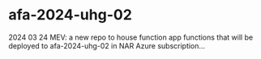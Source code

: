 # afa-2024-uhg-02
2024 03 24 MEV: a new repo to house function app functions that will be deployed to afa-2024-uhg-02 in NAR Azure subscription... 
